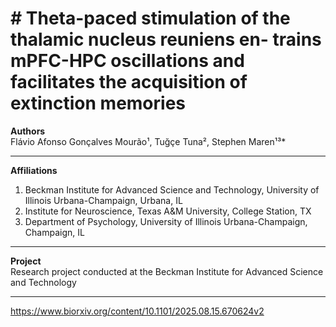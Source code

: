 # # Theta-paced stimulation of the thalamic nucleus reuniens en- trains mPFC-HPC oscillations and facilitates the acquisition of extinction memories

**Authors**  
Flávio Afonso Gonçalves Mourão¹, Tuğçe Tuna², Stephen Maren¹³*

---

**Affiliations**  
1. Beckman Institute for Advanced Science and Technology, University of Illinois Urbana-Champaign, Urbana, IL  
2. Institute for Neuroscience, Texas A&M University, College Station, TX  
3. Department of Psychology, University of Illinois Urbana-Champaign, Champaign, IL  

---

**Project**  
Research project conducted at the Beckman Institute for Advanced Science and Technology

---

https://www.biorxiv.org/content/10.1101/2025.08.15.670624v2
